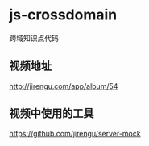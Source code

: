 # js-crossdomain
跨域知识点代码

## 视频地址
http://jirengu.com/app/album/54

## 视频中使用的工具
https://github.com/jirengu/server-mock
